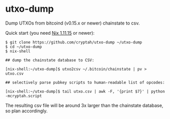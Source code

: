 # utxo-dump

Dump UTXOs from bitcoind (v0.15.x or newer) chainstate to csv.

Quick start (you need [Nix 1.11.15](https://nixos.org/nix/) or newer):

```
$ git clone https://github.com/cryptah/utxo-dump ~/utxo-dump
$ cd ~/utxo-dump
$ nix-shell

## dump the chainstate database to CSV:

[nix-shell:~/utxo-dump]$ utxo2csv ~/.bitcoin/chainstate | pv > utxo.csv

## selectively parse pubkey scripts to human-readable list of opcodes:

[nix-shell:~/utxo-dump]$ tail utxo.csv | awk -F, '{print $7}' | python -mcryptah.script
```

The resulting csv file will be around 3x larger than the chainstate database, so plan accordingly.

